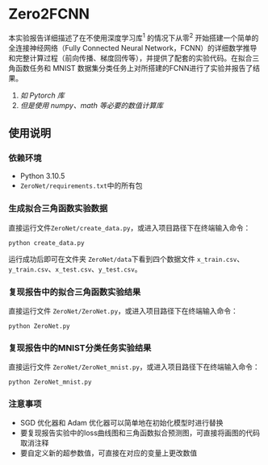 # Zero2FCNN
本实验报告详细描述了在不使用深度学习库<sup>1</sup> 的情况下从零<sup>2</sup> 开始搭建一个简单的全连接神经网络（Fully Connected Neural Network，FCNN）的详细数学推导和完整计算过程（前向传播、梯度回传等），并提供了配套的实验代码。在拟合三角函数任务和 MNIST 数据集分类任务上对所搭建的FCNN进行了实验并报告了结果。

1. *如 Pytorch 库*
2. *但是使用 numpy、math 等必要的数值计算库*

## 使用说明
### 依赖环境
* Python 3.10.5
* `ZeroNet/requirements.txt`中的所有包

### 生成拟合三角函数实验数据
直接运行文件`ZeroNet/create_data.py`，或进入项目路径下在终端输入命令：
```
python create_data.py
```

运行成功后即可在文件夹 `ZeroNet/data`下看到四个数据文件 `x_train.csv`、`y_train.csv`、`x_test.csv`、`y_test.csv`。

### 复现报告中的拟合三角函数实验结果
直接运行文件 `ZeroNet/ZeroNet.py`，或进入项目路径下在终端输入命令：
```
python ZeroNet.py
```

### 复现报告中的MNIST分类任务实验结果
直接运行文件 `ZeroNet/ZeroNet_mnist.py`，或进入项目路径下在终端输入命令：
```
python ZeroNet_mnist.py
```

### 注意事项
* SGD 优化器和 Adam 优化器可以简单地在初始化模型时进行替换
* 要复现报告实验中的loss曲线图和三角函数拟合预测图，可直接将画图的代码取消注释
* 要自定义新的超参数值，可直接在对应的变量上更改数值
